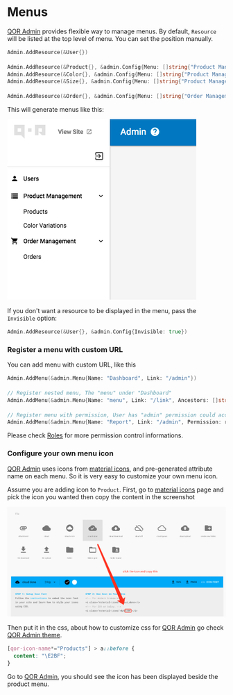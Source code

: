 # Menus

[QOR Admin](../chapter2/setup.md) provides flexible way to manage menus. By default, `Resource` will be listed at the top level of menu. You can set the position manually.

```go
Admin.AddResource(&User{})

Admin.AddResource(&Product{}, &admin.Config{Menu: []string{"Product Management"}})
Admin.AddResource(&Color{}, &admin.Config{Menu: []string{"Product Management"}})
Admin.AddResource(&Size{}, &admin.Config{Menu: []string{"Product Management"}})

Admin.AddResource(&Order{}, &admin.Config{Menu: []string{"Order Management"}})
```

This will generate menus like this:

![menu-demo](menu-demo.png)

If you don't want a resource to be displayed in the menu, pass the `Invisible` option:

```go
Admin.AddResource(&User{}, &admin.Config{Invisible: true})
```

### Register a menu with custom URL

You can add menu with custom URL, like this

```go
Admin.AddMenu(&admin.Menu{Name: "Dashboard", Link: "/admin"})

// Register nested menu, The "menu" under "Dashboard"
Admin.AddMenu(&admin.Menu{Name: "menu", Link: "/link", Ancestors: []string{"Dashboard"}})

// Register menu with permission, User has "admin" permission could access "Report" page.
Admin.AddMenu(&admin.Menu{Name: "Report", Link: "/admin", Permission: roles.Allow(roles.Read, "admin")})
```

Please check [Roles](../plugins/roles.md) for more permission control informations.

### Configure your own menu icon

[QOR Admin](../chapter2/setup.md) uses icons from [material icons](https://material.io/icons/), and pre-generated attribute name on each menu. So it is very easy to customize your own menu icon.

Assume you are adding icon to `Product`. First, go to [material icons](https://material.io/icons/) page and pick the icon you wanted then copy the content in the screenshot

![menu-icon-demo](menu-icon-demo.png)

Then put it in the css, about how to customize css for [QOR Admin](../chapter2/setup.md) go check [QOR Admin theme](../chapter2/theme.md).

```css
[qor-icon-name*="Products"] > a::before {
  content: "\E2BF";
}
```

Go to [QOR Admin](../chapter2/setup.md), you should see the icon has been displayed beside the product menu.
